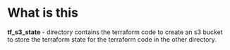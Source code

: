 # What is this

**tf_s3_state** - directory contains the terraform code to create an s3 bucket to store the terraform state for the terraform code in the other directory.  